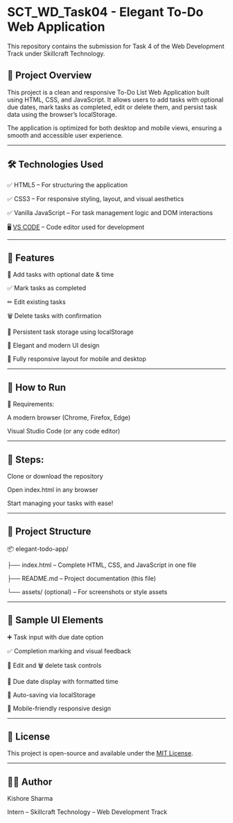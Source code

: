 # SCT_WD_Task04 - Elegant To-Do Web Application

This repository contains the submission for Task 4 of the Web Development Track under Skillcraft Technology.

## 📌 Project Overview

This project is a clean and responsive To-Do List Web Application built using HTML, CSS, and JavaScript. It allows users to add tasks with optional due dates, mark tasks as completed, edit or delete them, and persist task data using the browser’s localStorage.

The application is optimized for both desktop and mobile views, ensuring a smooth and accessible user experience.

---

## 🛠 Technologies Used

✅ HTML5 – For structuring the application

✅ CSS3 – For responsive styling, layout, and visual aesthetics

✅ Vanilla JavaScript – For task management logic and DOM interactions

🖥 [VS CODE](https://code.visualstudio.com) – Code editor used for development

---

## 🚀 Features

📝 Add tasks with optional date & time

✅ Mark tasks as completed

✏ Edit existing tasks

🗑 Delete tasks with confirmation

💾 Persistent task storage using localStorage

🎨 Elegant and modern UI design

📱 Fully responsive layout for mobile and desktop

---

## 🧪 How to Run

🔧 Requirements:

A modern browser (Chrome, Firefox, Edge)

Visual Studio Code (or any code editor)

---

## 👣 Steps:

Clone or download the repository

Open index.html in any browser

Start managing your tasks with ease!

---

## 📁 Project Structure

📦 elegant-todo-app/

├── index.html – Complete HTML, CSS, and JavaScript in one file

├── README.md – Project documentation (this file)

└── assets/ (optional) – For screenshots or style assets

---

## 📸 Sample UI Elements

➕ Task input with due date option

✅ Completion marking and visual feedback

📝 Edit and 🗑 delete task controls

📅 Due date display with formatted time

💾 Auto-saving via localStorage

📱 Mobile-friendly responsive design

---

## 📄 License

This project is open-source and available under the [MIT License](LICENCE).

---

## 🧑‍💻 Author

Kishore Sharma

Intern – Skillcraft Technology – Web Development Track
